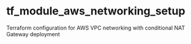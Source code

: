 # tf_module_aws_networking_setup
Terraform configuration for AWS VPC networking with conditional NAT Gateway deployment
